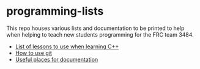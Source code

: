 # programming-lists
This repo houses various lists and documentation to be printed to help when helping to teach new students programming for the FRC team 3484.

- [List of lessons to use when learning C++](cpp.md)
- [How to use git](git.md)
- [Useful places for documentation](documentation.md)